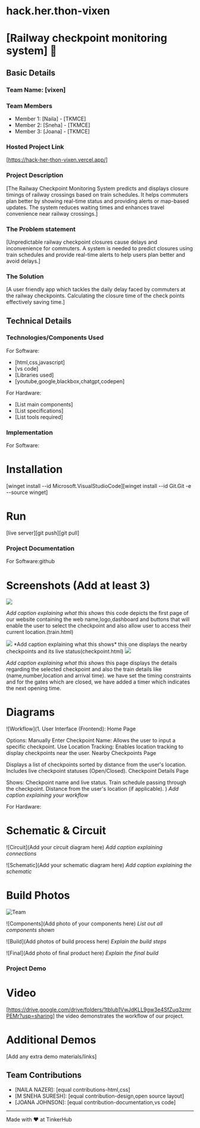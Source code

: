 # hack.her.thon-vixen
# [Railway checkpoint monitoring system] 🎯


## Basic Details
### Team Name: [vixen]


### Team Members
- Member 1: [Naila] - [TKMCE]
- Member 2: [Sneha] - [TKMCE]
- Member 3: [Joana] - [TKMCE]

### Hosted Project Link
[https://hack-her-thon-vixen.vercel.app/]

### Project Description
[The Railway Checkpoint Monitoring System predicts and displays closure timings of railway crossings based on train schedules. It helps commuters plan better by showing real-time status and providing alerts or map-based updates. The system reduces waiting times and enhances travel convenience near railway crossings.]

### The Problem statement
[Unpredictable railway checkpoint closures cause delays and inconvenience for commuters. A system is needed to predict closures using train schedules and provide real-time alerts to help users plan better and avoid delays.]

### The Solution
[A user friendly app which tackles the daily delay faced  by commuters at the railway checkpoints. Calculating the closure time of the check points effectively saving time.] 

## Technical Details
### Technologies/Components Used
For Software:
- [html,css,javascript]
- [vs code]
- [Libraries used]
- [youtube,google,blackbox,chatgpt,codepen]

For Hardware:
- [List main components]
- [List specifications]
- [List tools required]

### Implementation
For Software:
# Installation
[winget install --id Microsoft.VisualStudioCode][winget install --id Git.Git -e --source winget]

# Run
[live server][git push][git pull]

### Project Documentation
For Software:github

# Screenshots (Add at least 3)
<img src="https://github.com/user-attachments/assets/2c6c0a12-c448-421f-9bfa-06dc2b5ae7e0">


*Add caption explaining what this shows*
this code depicts the first page of our website containing the web name,logo,dashboard and buttons that will enable the user to select the checkpoint and also allow user to access their current location.(train.html)

<img src ="https://github.com/user-attachments/assets/314b8727-e973-41a1-82ce-75ccb296e6b2">
*Add caption explaining what this shows*
this one displays the nearby checkpoints and its live status(checkpoint.html) 

<img src="https://github.com/user-attachments/assets/7e3bffe9-b305-4ec1-8741-cd2c6d3964b9">

*Add caption explaining what this shows*
this page displays the details regarding the selected checkpoint and also the train details like (name,number,location and arrival time).
we have set the timing constraints and for the gates which are closed, we have added a timer which indicates the next opening time.

# Diagrams
![Workflow](1. User Interface (Frontend):
Home Page

Options:
Manually Enter Checkpoint Name: Allows the user to input a specific checkpoint.
Use Location Tracking: Enables location tracking to display checkpoints near the user.
Nearby Checkpoints Page

Displays a list of checkpoints sorted by distance from the user's location.
Includes live checkpoint statuses (Open/Closed).
Checkpoint Details Page

Shows:
Checkpoint name and live status.
Train schedule passing through the checkpoint.
Distance from the user's location (if applicable).
)
*Add caption explaining your workflow*

For Hardware:

# Schematic & Circuit
![Circuit](Add your circuit diagram here)
*Add caption explaining connections*

![Schematic](Add your schematic diagram here)
*Add caption explaining the schematic*

# Build Photos
![Team](![tinkus](https://github.com/user-attachments/assets/b191d7dc-cdbe-4115-a153-5dc95aea9b60)
)


![Components](Add photo of your components here)
*List out all components shown*

![Build](Add photos of build process here)
*Explain the build steps*

![Final](Add photo of final product here)
*Explain the final build*

### Project Demo
# Video
[https://drive.google.com/drive/folders/1tblub1VwJdKLL9gw3e4SfZuq3zmrPEMr?usp=sharing]
the video demonstrates the workflow of our project.

# Additional Demos
[Add any extra demo materials/links]

## Team Contributions
- [NAILA NAZER]: [equal contributions-html,css]
- [M SNEHA SURESH]: [equal contribution-design,open source layout]
- [JOANA JOHNSON]: [equal contribution-documentation,vs code]

---
Made with ❤️ at TinkerHub
